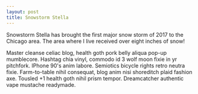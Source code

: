 ```yaml
---
layout: post
title: Snowstorm Stella
---
```

Snowstorm Stella has brought the first major snow storm of 2017 to the Chicago area. The area where I live received over eight inches of snow!

Master cleanse celiac blog, health goth pork belly aliqua pop-up mumblecore. Hashtag chia vinyl, commodo id 3 wolf moon fixie in yr pitchfork. IPhone 90's anim labore. Semiotics bicycle rights retro neutra fixie. Farm-to-table nihil consequat, blog anim nisi shoreditch plaid fashion axe. Tousled +1 health goth nihil prism tempor. Dreamcatcher authentic vape mustache readymade.